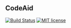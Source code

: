 ## CodeAid

[![Build Status](https://travis-ci.org/getcodeaid/codeaid.svg?branch=master)](https://travis-ci.org/getcodeaid/codeaid)
[![MIT license](http://img.shields.io/badge/license-MIT-brightgreen.svg)](http://opensource.org/licenses/MIT)

